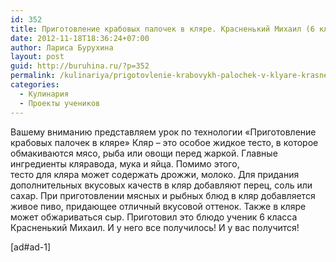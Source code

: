 ```yaml
---
id: 352
title: Приготовление крабовых палочек в кляре. Красненький Михаил (6 класс)
date: 2012-11-18T18:36:24+07:00
author: Лариса Бурухина
layout: post
guid: http://buruhina.ru/?p=352
permalink: /kulinariya/prigotovlenie-krabovykh-palochek-v-klyare-krasnenkijj-mikhail-6-klass
categories:
  - Кулинария
  - Проекты учеников
---
```

Вашему вниманию представляем урок по технологии «Приготовление крабовых палочек в кляре» Кляр – это особое жидкое тесто, в которое обмакиваются мясо, рыба или овощи перед жаркой. Главные ингредиенты кляравода, мука и яйца. Помимо этого,  
тесто для кляра может содержать дрожжи, молоко. Для придания дополнительных вкусовых качеств в кляр добавляют перец, соль или сахар. При приготовлении мясных и рыбных блюд в кляр добавляется живое пиво, придающее отличный вкусовой оттенок. Также в кляре может обжариваться сыр. Приготовил это блюдо ученик 6 класса Красненький Михаил. И у него все получилось! И у вас получится!  
  
[ad#ad-1]